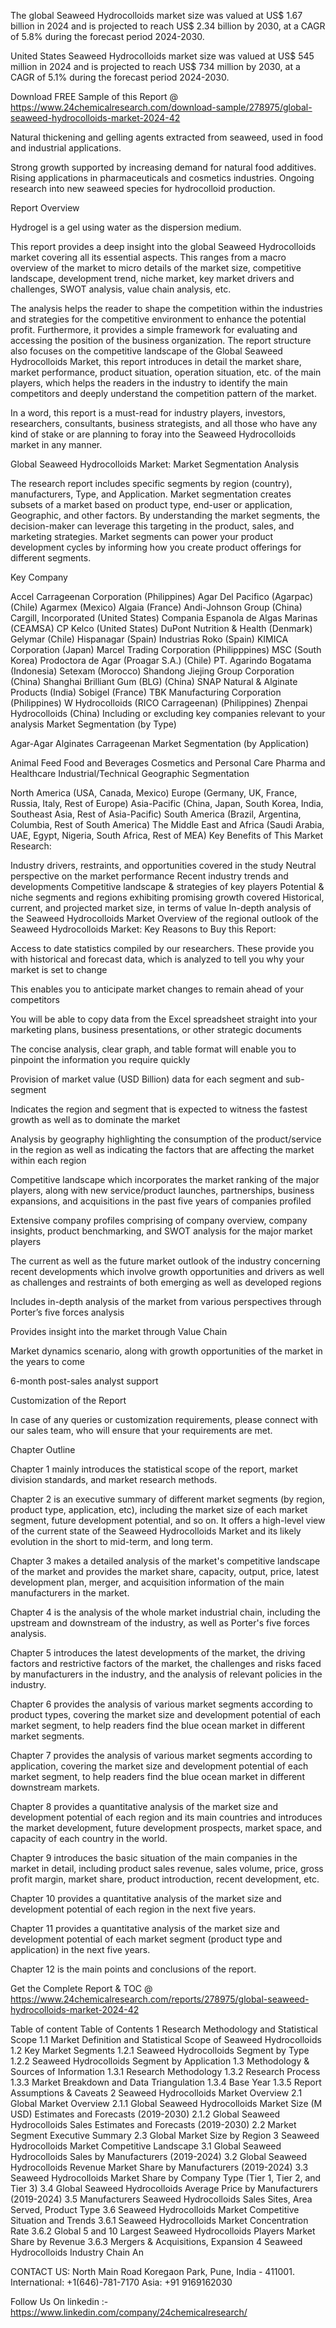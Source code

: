 The global Seaweed Hydrocolloids market size was valued at US$ 1.67 billion in 2024 and is projected to reach US$ 2.34 billion by 2030, at a CAGR of 5.8% during the forecast period 2024-2030.

United States Seaweed Hydrocolloids market size was valued at US$ 545 million in 2024 and is projected to reach US$ 734 million by 2030, at a CAGR of 5.1% during the forecast period 2024-2030.

Download FREE Sample of this Report @ https://www.24chemicalresearch.com/download-sample/278975/global-seaweed-hydrocolloids-market-2024-42

Natural thickening and gelling agents extracted from seaweed, used in food and industrial applications.

Strong growth supported by increasing demand for natural food additives. Rising applications in pharmaceuticals and cosmetics industries. Ongoing research into new seaweed species for hydrocolloid production.

Report Overview

Hydrogel is a gel using water as the dispersion medium.

This report provides a deep insight into the global Seaweed Hydrocolloids market covering all its essential aspects. This ranges from a macro overview of the market to micro details of the market size, competitive landscape, development trend, niche market, key market drivers and challenges, SWOT analysis, value chain analysis, etc.

The analysis helps the reader to shape the competition within the industries and strategies for the competitive environment to enhance the potential profit. Furthermore, it provides a simple framework for evaluating and accessing the position of the business organization. The report structure also focuses on the competitive landscape of the Global Seaweed Hydrocolloids Market, this report introduces in detail the market share, market performance, product situation, operation situation, etc. of the main players, which helps the readers in the industry to identify the main competitors and deeply understand the competition pattern of the market.

In a word, this report is a must-read for industry players, investors, researchers, consultants, business strategists, and all those who have any kind of stake or are planning to foray into the Seaweed Hydrocolloids market in any manner.

Global Seaweed Hydrocolloids Market: Market Segmentation Analysis

The research report includes specific segments by region (country), manufacturers, Type, and Application. Market segmentation creates subsets of a market based on product type, end-user or application, Geographic, and other factors. By understanding the market segments, the decision-maker can leverage this targeting in the product, sales, and marketing strategies. Market segments can power your product development cycles by informing how you create product offerings for different segments.

Key Company

Accel Carrageenan Corporation (Philippines)
Agar Del Pacifico (Agarpac) (Chile)
Agarmex (Mexico)
Algaia (France)
Andi-Johnson Group (China)
Cargill, Incorporated (United States)
Compania Espanola de Algas Marinas (CEAMSA)
CP Kelco (United States)
DuPont Nutrition & Health (Denmark)
Gelymar (Chile)
Hispanagar (Spain)
Industrias Roko (Spain)
KIMICA Corporation (Japan)
Marcel Trading Corporation (Philipppines)
MSC (South Korea)
Prodoctora de Agar (Proagar S.A.) (Chile)
PT. Agarindo Bogatama (Indonesia)
Setexam (Morocco)
Shandong Jiejing Group Corporation (China)
Shanghai Brilliant Gum (BLG) (China)
SNAP Natural & Alginate Products (India)
Sobigel (France)
TBK Manufacturing Corporation (Philippines)
W Hydrocolloids (RICO Carrageenan) (Philippines)
Zhenpai Hydrocolloids (China)
Including or excluding key companies relevant to your analysis
Market Segmentation (by Type)

Agar-Agar
Alginates
Carrageenan
Market Segmentation (by Application)

Animal Feed
Food and Beverages
Cosmetics and Personal Care
Pharma and Healthcare
Industrial/Technical
Geographic Segmentation

North America (USA, Canada, Mexico)
Europe (Germany, UK, France, Russia, Italy, Rest of Europe)
Asia-Pacific (China, Japan, South Korea, India, Southeast Asia, Rest of Asia-Pacific)
South America (Brazil, Argentina, Columbia, Rest of South America)
The Middle East and Africa (Saudi Arabia, UAE, Egypt, Nigeria, South Africa, Rest of MEA)
Key Benefits of This Market Research:

Industry drivers, restraints, and opportunities covered in the study
Neutral perspective on the market performance
Recent industry trends and developments
Competitive landscape & strategies of key players
Potential & niche segments and regions exhibiting promising growth covered
Historical, current, and projected market size, in terms of value
In-depth analysis of the Seaweed Hydrocolloids Market
Overview of the regional outlook of the Seaweed Hydrocolloids Market:
Key Reasons to Buy this Report:

Access to date statistics compiled by our researchers. These provide you with historical and forecast data, which is analyzed to tell you why your market is set to change

This enables you to anticipate market changes to remain ahead of your competitors

You will be able to copy data from the Excel spreadsheet straight into your marketing plans, business presentations, or other strategic documents

The concise analysis, clear graph, and table format will enable you to pinpoint the information you require quickly

Provision of market value (USD Billion) data for each segment and sub-segment

Indicates the region and segment that is expected to witness the fastest growth as well as to dominate the market

Analysis by geography highlighting the consumption of the product/service in the region as well as indicating the factors that are affecting the market within each region

Competitive landscape which incorporates the market ranking of the major players, along with new service/product launches, partnerships, business expansions, and acquisitions in the past five years of companies profiled

Extensive company profiles comprising of company overview, company insights, product benchmarking, and SWOT analysis for the major market players

The current as well as the future market outlook of the industry concerning recent developments which involve growth opportunities and drivers as well as challenges and restraints of both emerging as well as developed regions

Includes in-depth analysis of the market from various perspectives through Porter’s five forces analysis

Provides insight into the market through Value Chain

Market dynamics scenario, along with growth opportunities of the market in the years to come

6-month post-sales analyst support

Customization of the Report

In case of any queries or customization requirements, please connect with our sales team, who will ensure that your requirements are met.

Chapter Outline

Chapter 1 mainly introduces the statistical scope of the report, market division standards, and market research methods.

Chapter 2 is an executive summary of different market segments (by region, product type, application, etc), including the market size of each market segment, future development potential, and so on. It offers a high-level view of the current state of the Seaweed Hydrocolloids Market and its likely evolution in the short to mid-term, and long term.

Chapter 3 makes a detailed analysis of the market's competitive landscape of the market and provides the market share, capacity, output, price, latest development plan, merger, and acquisition information of the main manufacturers in the market.

Chapter 4 is the analysis of the whole market industrial chain, including the upstream and downstream of the industry, as well as Porter's five forces analysis.

Chapter 5 introduces the latest developments of the market, the driving factors and restrictive factors of the market, the challenges and risks faced by manufacturers in the industry, and the analysis of relevant policies in the industry.

Chapter 6 provides the analysis of various market segments according to product types, covering the market size and development potential of each market segment, to help readers find the blue ocean market in different market segments.

Chapter 7 provides the analysis of various market segments according to application, covering the market size and development potential of each market segment, to help readers find the blue ocean market in different downstream markets.

Chapter 8 provides a quantitative analysis of the market size and development potential of each region and its main countries and introduces the market development, future development prospects, market space, and capacity of each country in the world.

Chapter 9 introduces the basic situation of the main companies in the market in detail, including product sales revenue, sales volume, price, gross profit margin, market share, product introduction, recent development, etc.

Chapter 10 provides a quantitative analysis of the market size and development potential of each region in the next five years.

Chapter 11 provides a quantitative analysis of the market size and development potential of each market segment (product type and application) in the next five years.

Chapter 12 is the main points and conclusions of the report.

Get the Complete Report & TOC @ https://www.24chemicalresearch.com/reports/278975/global-seaweed-hydrocolloids-market-2024-42

Table of content
Table of Contents
1 Research Methodology and Statistical Scope
1.1 Market Definition and Statistical Scope of Seaweed Hydrocolloids
1.2 Key Market Segments
1.2.1 Seaweed Hydrocolloids Segment by Type
1.2.2 Seaweed Hydrocolloids Segment by Application
1.3 Methodology & Sources of Information
1.3.1 Research Methodology
1.3.2 Research Process
1.3.3 Market Breakdown and Data Triangulation
1.3.4 Base Year
1.3.5 Report Assumptions & Caveats
2 Seaweed Hydrocolloids Market Overview
2.1 Global Market Overview
2.1.1 Global Seaweed Hydrocolloids Market Size (M USD) Estimates and Forecasts (2019-2030)
2.1.2 Global Seaweed Hydrocolloids Sales Estimates and Forecasts (2019-2030)
2.2 Market Segment Executive Summary
2.3 Global Market Size by Region
3 Seaweed Hydrocolloids Market Competitive Landscape
3.1 Global Seaweed Hydrocolloids Sales by Manufacturers (2019-2024)
3.2 Global Seaweed Hydrocolloids Revenue Market Share by Manufacturers (2019-2024)
3.3 Seaweed Hydrocolloids Market Share by Company Type (Tier 1, Tier 2, and Tier 3)
3.4 Global Seaweed Hydrocolloids Average Price by Manufacturers (2019-2024)
3.5 Manufacturers Seaweed Hydrocolloids Sales Sites, Area Served, Product Type
3.6 Seaweed Hydrocolloids Market Competitive Situation and Trends
3.6.1 Seaweed Hydrocolloids Market Concentration Rate
3.6.2 Global 5 and 10 Largest Seaweed Hydrocolloids Players Market Share by Revenue
3.6.3 Mergers & Acquisitions, Expansion
4 Seaweed Hydrocolloids Industry Chain An

CONTACT US:
North Main Road Koregaon Park, Pune, India - 411001.
International: +1(646)-781-7170
Asia: +91 9169162030

Follow Us On linkedin :- https://www.linkedin.com/company/24chemicalresearch/
